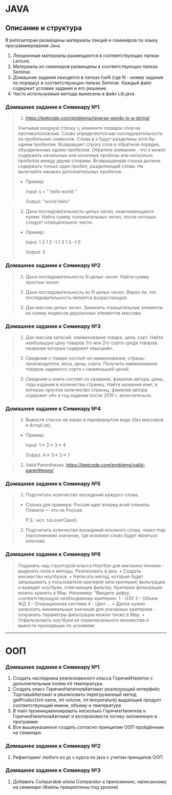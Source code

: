 # JAVA


## Описание и структура

В репозитории размещены материалы лекций и семинаров по языку программирования Java.
1. Лекционные материалы размещаются в соответствующих папках Lecture.
2. Материалы из семинаров размещены в соответствующих папках Seminar.
3. Домашние задания находятся в папках hwN (где N - номер задания по порядку) в соответствующих папках Seminar. Каждый файл содержит условие задания и его решение.
4. Часто используемые методы вынесены в файл Lib.java.

### Домашнее задание к Семинару №1
> 1. https://leetcode.com/problems/reverse-words-in-a-string/
> 
>Учитывая входную строку s, измените порядок слов на противоположный.
Слово определяется как последовательность не пробельных символов. Слова в s будут разделены хотя бы одним пробелом.
Возвращает строку слов в обратном порядке, объединенных одним пробелом.
Обратите внимание , что s может содержать начальные или конечные пробелы или несколько пробелов между двумя словами.
Возвращаемая строка должна содержать только один пробел, разделяющий слова. Не включайте никаких дополнительных пробелов.
> - Пример:
>
>   Input: s = "  hello   world  "
>
>   Output: "world hello"

> 2. Дана последовательность целых чисел, оканчивающаяся нулем. Найти сумму положительных чисел, после которых следует
отрицательное число.
> - Пример:
> 
>   Input: 1 2 1 2 -1 1 3 1 3 -1 0
>
>   Output: 5

### Домашнее задание к Семинару №2
> 1. Дана последовательность N целых чисел. Найти сумму простых чисел.

> 2. Дана последовательность из N целых чисел. Верно ли, что последовательность является возрастающей.

> 3. Дан массив целых чисел. Заменить отрицательные элементы на сумму индексов двузначных элементов массива.

### Домашнее задание к Семинару №3
> 1. Дан массив записей: наименование товара, цена, сорт. Найти наибольшую цену товаров 1го или 2го сорта среди товаров, название которых содержит «высший».

> 2. Сведения о товаре состоят из наименования, страны-производителя, веса, цены, сорта. Получить наименования товаров заданного сорта с наименьшей ценой.

> 3. Сведения о книге состоят из названия, фамилии автора, цены, года издания и количества страниц. Найти названия книг, в которых простое количество страниц, фамилия автора содержит «А» и год издания после 2010 г, включительно.

### Домашнее задание к Семинару №4
> 1. Вывести список на экран в перевернутом виде (без массивов и ArrayList).
> - Пример:
>
>   Input: 1-> 2-> 3-> 4
>
>   Output: 4-> 3-> 2-> 1

> 2. Valid Parentheses. https://leetcode.com/problems/valid-parentheses/

### Домашнее задание к Семинару №5
> 1. Подсчитать количество вхождений каждого слова.
> - Строка для примера: Россия идет вперед всей планеты. Планета — это не Россия.
>
>   P.S.: исп. toLoverCase()


> 2. Подсчитать количество вхождений искомого слова, через map (наполнением значение, где искомое слово будет являться ключом)

### Домашнее задание к Семинару №6

> Подумать над структурой класса Ноутбук для магазина техники - выделить поля и методы. Реализовать в java.
• Создать множество ноутбуков.
• Написать метод, который будет запрашивать у пользователя критерий (или критерии) фильтрации и выведет ноутбуки, отвечающие фильтру. Критерии фильтрации можно хранить в Map. Например:
“Введите цифру, соответствующую необходимому критерию:
1 - ОЗУ
2 - Объем ЖД
3 - Операционная система
4 - Цвет …
• Далее нужно запросить минимальные значения для указанных критериев - сохранить параметры фильтрации можно также в Map.
• Отфильтровать ноутбуки их первоначального множества и вывести проходящие по условиям.

____
# ООП

### Домашнее задание к Семинару №1
1. Создать наследника реализованного класса ГорячийНапиток с дополнительным полем int температура.
2. Создать класс ГорячихНапитковАвтомат реализующий интерфейс ТорговыйАвтомат и реализовать перегруженный метод getProduct(int name, int volume, int temperature) выдающий продукт соответствующий имени, объему и температуре
3. В main проинициализировать несколько ГорячихНапитков и ГорячихНапитковАвтомат и воспроизвести логику заложенную в программе
4. Все вышеуказанное создать согласно принципам ООП пройдённым на семинаре

### Домашнее задание к Семинару №2
1. Рефакторинг любого из дз с курса по java с учетом принципов ООП

### Домашнее задание к Семинару №3
1. Добавить Comparable и/или Comparator к приложению, написанному на семинаре (Файлы прикреплены под уроком)
